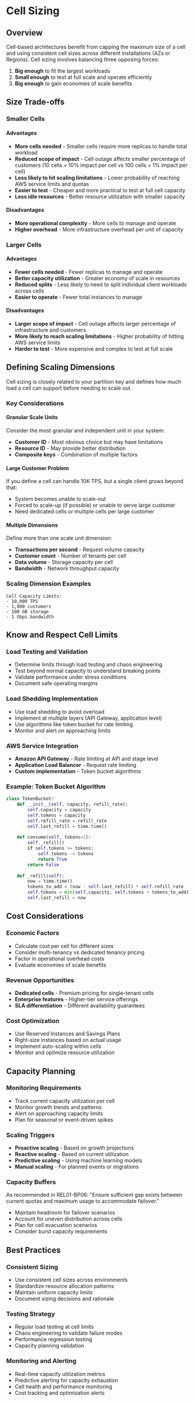 # Cell Sizing

## Overview

Cell-based architectures benefit from capping the maximum size of a cell and using consistent cell sizes across different installations (AZs or Regions). Cell sizing involves balancing three opposing forces:

1. **Big enough** to fit the largest workloads
2. **Small enough** to test at full scale and operate efficiently
3. **Big enough** to gain economies of scale benefits

## Size Trade-offs

### Smaller Cells

#### Advantages
- **More cells needed** - Smaller cells require more replicas to handle total workload
- **Reduced scope of impact** - Cell outage affects smaller percentage of customers (10 cells = 10% impact per cell vs 100 cells = 1% impact per cell)
- **Less likely to hit scaling limitations** - Lower probability of reaching AWS service limits and quotas
- **Easier to test** - Cheaper and more practical to test at full cell capacity
- **Less idle resources** - Better resource utilization with smaller capacity

#### Disadvantages
- **More operational complexity** - More cells to manage and operate
- **Higher overhead** - More infrastructure overhead per unit of capacity

### Larger Cells

#### Advantages
- **Fewer cells needed** - Fewer replicas to manage and operate
- **Better capacity utilization** - Greater economy of scale in resources
- **Reduced splits** - Less likely to need to split individual client workloads across cells
- **Easier to operate** - Fewer total instances to manage

#### Disadvantages
- **Larger scope of impact** - Cell outage affects larger percentage of infrastructure and customers
- **More likely to reach scaling limitations** - Higher probability of hitting AWS service limits
- **Harder to test** - More expensive and complex to test at full scale

## Defining Scaling Dimensions

Cell sizing is closely related to your partition key and defines how much load a cell can support before needing to scale out.

### Key Considerations

#### Granular Scale Units
Consider the most granular and independent unit in your system:
- **Customer ID** - Most obvious choice but may have limitations
- **Resource ID** - May provide better distribution
- **Composite keys** - Combination of multiple factors

#### Large Customer Problem
If you define a cell can handle 10K TPS, but a single client grows beyond that:
- System becomes unable to scale-out
- Forced to scale-up (if possible) or unable to serve large customer
- Need dedicated cells or multiple cells per large customer

#### Multiple Dimensions
Define more than one scale unit dimension:
- **Transactions per second** - Request volume capacity
- **Customer count** - Number of tenants per cell
- **Data volume** - Storage capacity per cell
- **Bandwidth** - Network throughput capacity

### Scaling Dimension Examples

```
Cell Capacity Limits:
- 10,000 TPS
- 1,000 customers
- 100 GB storage
- 1 Gbps bandwidth
```

## Know and Respect Cell Limits

### Load Testing and Validation
- Determine limits through load testing and chaos engineering
- Test beyond normal capacity to understand breaking points
- Validate performance under stress conditions
- Document safe operating margins

### Load Shedding Implementation
- Use load shedding to avoid overload
- Implement at multiple layers (API Gateway, application level)
- Use algorithms like token bucket for rate limiting
- Monitor and alert on approaching limits

### AWS Service Integration
- **Amazon API Gateway** - Rate limiting at API and stage level
- **Application Load Balancer** - Request rate limiting
- **Custom implementation** - Token bucket algorithms

### Example: Token Bucket Algorithm
```python
class TokenBucket:
    def __init__(self, capacity, refill_rate):
        self.capacity = capacity
        self.tokens = capacity
        self.refill_rate = refill_rate
        self.last_refill = time.time()
    
    def consume(self, tokens=1):
        self._refill()
        if self.tokens >= tokens:
            self.tokens -= tokens
            return True
        return False
    
    def _refill(self):
        now = time.time()
        tokens_to_add = (now - self.last_refill) * self.refill_rate
        self.tokens = min(self.capacity, self.tokens + tokens_to_add)
        self.last_refill = now
```

## Cost Considerations

### Economic Factors
- Calculate cost per cell for different sizes
- Consider multi-tenancy vs dedicated tenancy pricing
- Factor in operational overhead costs
- Evaluate economies of scale benefits

### Revenue Opportunities
- **Dedicated cells** - Premium pricing for single-tenant cells
- **Enterprise features** - Higher-tier service offerings
- **SLA differentiation** - Different availability guarantees

### Cost Optimization
- Use Reserved Instances and Savings Plans
- Right-size instances based on actual usage
- Implement auto-scaling within cells
- Monitor and optimize resource utilization

## Capacity Planning

### Monitoring Requirements
- Track current capacity utilization per cell
- Monitor growth trends and patterns
- Alert on approaching capacity limits
- Plan for seasonal or event-driven spikes

### Scaling Triggers
- **Proactive scaling** - Based on growth projections
- **Reactive scaling** - Based on current utilization
- **Predictive scaling** - Using machine learning models
- **Manual scaling** - For planned events or migrations

### Capacity Buffers
As recommended in REL01-BP06: "Ensure sufficient gap exists between current quotas and maximum usage to accommodate failover."

- Maintain headroom for failover scenarios
- Account for uneven distribution across cells
- Plan for cell evacuation scenarios
- Consider burst capacity requirements

## Best Practices

### Consistent Sizing
- Use consistent cell sizes across environments
- Standardize resource allocation patterns
- Maintain uniform capacity limits
- Document sizing decisions and rationale

### Testing Strategy
- Regular load testing at cell limits
- Chaos engineering to validate failure modes
- Performance regression testing
- Capacity planning validation

### Monitoring and Alerting
- Real-time capacity utilization metrics
- Predictive alerting for capacity exhaustion
- Cell health and performance monitoring
- Cost tracking and optimization alerts
